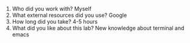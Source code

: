 1. Who did you work with?
Myself
2. What external resources did you use? 
Google
3. How long did you take?
4-5 hours
4. What did you like about this lab?
New knowledge about terminal and emacs
